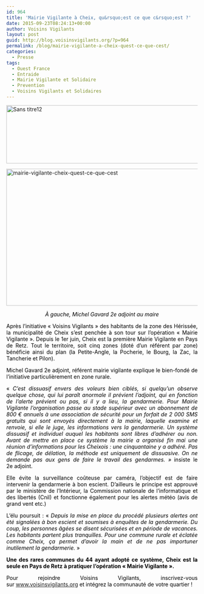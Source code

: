 ```yaml
---
id: 964
title: 'Mairie Vigilante à Cheix, qu&rsquo;est ce que c&rsquo;est ?'
date: 2015-09-23T08:24:13+00:00
author: Voisins Vigilants
layout: post
guid: http://blog.voisinsvigilants.org/?p=964
permalink: /blog/mairie-vigilante-a-cheix-quest-ce-que-cest/
categories:
  - Presse
tags:
  - Ouest France
  - Entraide
  - Mairie Vigilante et Solidaire
  - Prevention
  - Voisins Vigilants et Solidaires
---
```

[<img class="aligncenter size-full wp-image-965" src="./../../images/2015/09/Sans-titre12.png" alt="Sans titre12" width="1021" height="153" />](./../../images/2015/09/Sans-titre12.png)

[<img class="aligncenter size-full wp-image-966" src="./../../images/2015/09/mairie-vigilante-cheix-quest-ce-que-cest.jpg" alt="mairie-vigilante-cheix-quest-ce-que-cest" width="640" height="360" />](./../../images/2015/09/mairie-vigilante-cheix-quest-ce-que-cest.jpg)

<p style="text-align: center;">
  <em><span style="color: #000000;">À gauche, Michel Gavard 2e adjoint au maire</span></em>
</p>

<p style="text-align: justify;">
  <span style="color: #000000;">Après l&rsquo;initiative « Voisins Vigilants » des habitants de la zone des Hérissée, la municipalité de Cheix s&rsquo;est penchée à son tour sur l&rsquo;opération « Mairie Vigilante ». Depuis le 1er juin, Cheix est la première Mairie Vigilante en Pays de Retz. Tout le territoire, soit cinq zones (doté d&rsquo;un référent par zone) bénéficie ainsi du plan (la Petite-Angle, la Pocherie, le Bourg, la Zac, la Tancherie et Pilon).</span>
</p>

<p style="text-align: justify;">
  <span style="color: #000000;">Michel Gavard 2e adjoint, référent mairie vigilante explique le bien-fondé de l&rsquo;initiative particulièrement en zone rurale.</span>
</p>

<p style="text-align: justify;">
  <span style="color: #000000;">« <em>C&rsquo;est dissuasif envers des voleurs bien ciblés, si quelqu&rsquo;un observe quelque chose, qui lui paraît anormale il prévient l&rsquo;adjoint, qui en fonction de l&rsquo;alerte prévient ou pas, si il y a lieu, la gendarmerie. Pour Mairie Vigilante l&rsquo;organisation passe au stade supérieur avec un abonnement de 800 € annuels à une association de sécurité pour un forfait de 2 000 SMS gratuits qui sont envoyés directement à la mairie, laquelle examine et renvoie, si elle le juge, les informations vers la gendarmerie. </em><em>Un système dissuasif et individuel auquel les habitants sont libres d&rsquo;adhérer ou non. Avant de mettre en place ce système la mairie a organisé fin mai une réunion d&rsquo;informations pour les Cheixois : une cinquantaine y a adhéré. Pas de flicage, de délation, la méthode est uniquement de dissuasive. On ne demande pas aux gens de faire le travail des gendarmes. »</em><b> </b>insiste le 2e adjoint.</span>
</p>

<p style="text-align: justify;">
  <span style="color: #000000;">Elle évite la surveillance coûteuse par caméra, l&rsquo;objectif est de faire intervenir la gendarmerie à bon escient. D&rsquo;ailleurs le principe est approuvé par le ministère de l&rsquo;Intérieur, la Commission nationale de l&rsquo;informatique et des libertés (Cnil) et fonctionne également pour les alertes météo (avis de grand vent etc.) </span>
</p>

<p style="text-align: justify;">
  <span style="color: #000000;">L&rsquo;élu poursuit : « <em>Depuis la mise en place du procédé plusieurs alertes ont été signalées à bon escient et soumises à enquêtes de la gendarmerie. Du coup, les personnes âgées se disent sécurisées et en période de vacances. Les habitants partent plus tranquilles. Pour une commune rurale et éclatée comme Cheix, ça permet d&rsquo;avoir la main et de ne pas importuner inutilement la gendarmerie.</em> »</span>
</p>

<p style="text-align: justify;">
  <strong><span style="color: #000000;">Une des rares communes du 44 ayant adopté ce système, Cheix est la seule en Pays de Retz à pratiquer l&rsquo;opération « Mairie Vigilante ».</span></strong>
</p>

<p style="text-align: justify;">
  <span style="color: #000000;">Pour rejoindre Voisins Vigilants, inscrivez-vous sur <a href="http://www.voisinsvigilants.org">www.voisinsvigilants.org</a> et intégrez la communauté de votre quartier !</span>
</p>
